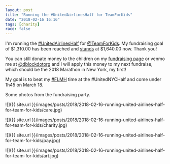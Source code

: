 ```yaml
---
layout: post
title: "Running the #UnitedAirlinesHalf for TeamForKids"
date: "2018-02-16 16:16"
tags: [charity]
race: false
---
```

I'm running the [#UnitedAirlinesHalf](http://www.nyrr.org/races-and-events/2018/united-airlines-nyc-half) for [@TeamForKids](https://runwithtfk.org/Events/Details/101). My fundraising goal of $1,310.00 has been reached and [stands](https://runwithtfk.org/Profile/PublicPage/57858) at $1,640.00 now. Thank you!

You can still donate money to the children on my [fundraising page](https://runwithtfk.org/Profile/PublicPage/57858) or venmo me at [@dblockdotorg](https://venmo.com/dblockdotorg) and I will apply this money to my next fundraise, which should be the 2018 Marathon in New York, my first!

My goal is to beat my [#FLMH](/2018/01/21/run-13.34mi-1h47m18s.html) time at the #UnitedNYCHalf and come under 1h45 on March 18.

Some photos from the fundraising party.

![]({{ site.url }}/images/posts/2018/2018-02-16-running-united-airlines-half-for-team-for-kids/care.jpg)

![]({{ site.url }}/images/posts/2018/2018-02-16-running-united-airlines-half-for-team-for-kids/charity.jpg)

![]({{ site.url }}/images/posts/2018/2018-02-16-running-united-airlines-half-for-team-for-kids/pay.jpg)

![]({{ site.url }}/images/posts/2018/2018-02-16-running-united-airlines-half-for-team-for-kids/art.jpg)
